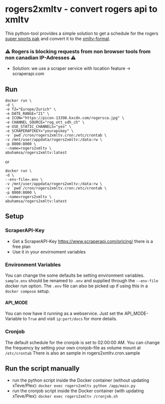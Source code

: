 # rogers2xmltv - convert rogers api to xmltv
This python-tool provides a simple solution to get a schedule for the rogers [super sports pak](https://supersportspak.com/) and convert it to the [xmltv-format](http://wiki.xmltv.org/index.php/XMLTVFormat).

### ⚠ Rogers is blocking requests from non browser tools from non canadian IP-Adresses ⚠
- Solution: we use a scraper service with location feature -> scraperapi.com

## Run
```
docker run \
-d \
-e TZ="Europe/Zurich" \
-e DATE_RANGE="21" \
-e ICON="https://picon-13398.kxcdn.com/rogersca.jpg" \
-e CHANNEL_SOURCE="rog_ott_sdh_ch" \
-e USE_STATIC_CHANNELS="yes" \
-e SCRAPERAPIKEY="yourapikey" \
-v `pwd`/cron/rogers2xmltv.cron:/etc/crontab \
-v /mnt/user/appdata/rogers2xmltv:/data:rw \
-p 8000:8000 \
--name=rogers2xmltv \
abuhamsa/rogers2xmltv:latest
```
or 
```
docker run \
-d \
--env-file=.env \
-v /mnt/user/appdata/rogers2xmltv:/data:rw \
-v `pwd`/cron/rogers2xmltv.cron:/etc/crontab \
-p 8000:8000 \
--name=rogers2xmltv \
abuhamsa/rogers2xmltv:latest
```
## Setup
### ScraperAPI-Key
- Get a ScraperAPI-Key https://www.scraperapi.com/pricing/ there is a free plan
- Use it in your envirnoment variables
### Environment Variables
You can change the some defaults be setting environment variables.
`sample.env` should be renamed to `.env` and supplied through the `--env-file` docker run option. The `.env` file can also be picked up if using this in a `docker compose` setup.
#### API_MODE
You can now have it running as a webservice. Just set the API_MODE-Variable to `True` and visit `ip:port/docs` for more details.

### Cronjob
The default schedule for the cronjob is set to 02:00:00 AM.
You can change the frequency by setting your own cronjob-file as volume mount at `/etc/crontab`
There is also an sample in rogers2xmltv.cron.sample

## Run the script manually
-  run the python script inside the Docker container (without updating xTeve/Plex):
`docker exec rogers2xmltv python /app/main.py`
- run the cronjob script inside the Docker container (with updating xTeve/Plex):
`docker exec rogers2xmltv /cronjob.sh`
